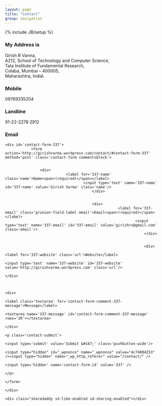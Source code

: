 ```yaml
---
layout: page
title: "Contact"
group: navigation
---
```

{% include JB/setup %}

### My Address is

Girish R Varma,\
A212, School of Technology and Computer Science,\
Tata Institute of Fundamental Research,\
Colaba, Mumbai &#8211; 400005,\
Maharashtra, India\

### Mobile

09769335204

### Landline

91-22-2278 2912

### Email

	<div id='contact-form-337'>
				<form action='http://girishvarma.wordpress.com/contact/#contact-form-337' method='post' class='contact-form commentsblock'>

							
					<div>
								<label for='337-name' class='name'>Name<span>(required)</span></label>
										<input type='text' name='337-name' id='337-name' value='Girish Varma' class='name'/>
											</div>

													
											<div>
														<label for='337-email' class='grunion-field-label email'>Email<span>(required)</span></label>
																<input type='text' name='337-email' id='337-email' value='girishrv@gmail.com' class='email'/>
																	</div>

																			
																	<div>
																				<label for='337-website' class='url'>Website</label>
																						<input type='text' name='337-website' id='337-website' value='http://girishvarma.wordpress.com' class='url'/>
																							</div>

																									
																							<div>
																										<label class='textarea' for='contact-form-comment-337-message'>Message</label>
																												<textarea name='337-message' id='contact-form-comment-337-message' rows='20'></textarea>
																													</div>
																														<p class='contact-submit'>
																																<input type='submit' value='Submit &#187;' class='pushbutton-wide'/>
																																		<input type="hidden" id="_wpnonce" name="_wpnonce" value="4c74884253" /><input type="hidden" name="_wp_http_referer" value="/contact/" />
																																				<input type='hidden' name='contact-form-id' value='337' />
																																					</p>
																																				</form>
																																			</div>
																																			<div class="sharedaddy sd-like-enabled sd-sharing-enabled"></div>
